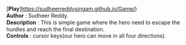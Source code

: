 [𝐏𝐥𝐚𝐲]https://sudheerreddysingam.github.io/Game/)<br />
𝐀𝐮𝐭𝐡𝐨𝐫 : Sudheer Reddy.<br />
𝐃𝐞𝐬𝐜𝐫𝐢𝐩𝐭𝐢𝐨𝐧 : This is simple game where the hero need to escape the hurdles and reach the final destination.<br />
𝐂𝐨𝐧𝐭𝐫𝐨𝐥𝐬 : cursor keys(our hero can move in all four directions).
